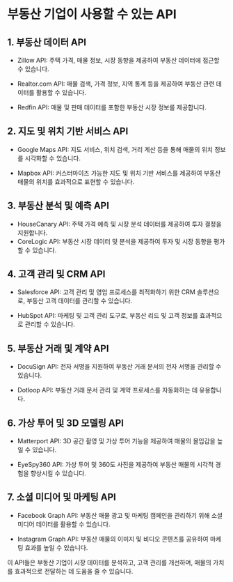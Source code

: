 # 부동산 기업이 사용할 수 있는 API

## 1. 부동산 데이터 API
- Zillow API: 주택 가격, 매물 정보, 시장 동향을 제공하여 부동산 데이터에 접근할 수 있습니다.

- Realtor.com API: 매물 검색, 가격 정보, 지역 통계 등을 제공하여 부동산 관련 데이터를 활용할 수 있습니다.

- Redfin API: 매물 및 판매 데이터를 포함한 부동산 시장 정보를 제공합니다.

## 2. 지도 및 위치 기반 서비스 API

- Google Maps API: 지도 서비스, 위치 검색, 거리 계산 등을 통해 매물의 위치 정보를 시각화할 수 있습니다.

- Mapbox API: 커스터마이즈 가능한 지도 및 위치 기반 서비스를 제공하여 부동산 매물의 위치를 효과적으로 표현할 수 있습니다.

## 3. 부동산 분석 및 예측 API
- HouseCanary API: 주택 가격 예측 및 시장 분석 데이터를 제공하여 투자 결정을 지원합니다.
- CoreLogic API: 부동산 시장 데이터 및 분석을 제공하여 투자 및 시장 동향을 평가할 수 있습니다.

## 4. 고객 관리 및 CRM API
- Salesforce API: 고객 관리 및 영업 프로세스를 최적화하기 위한 CRM 솔루션으로, 부동산 고객 데이터를 관리할 수 있습니다.

- HubSpot API: 마케팅 및 고객 관리 도구로, 부동산 리드 및 고객 정보를 효과적으로 관리할 수 있습니다.

## 5. 부동산 거래 및 계약 API
- DocuSign API: 전자 서명을 지원하여 부동산 거래 문서의 전자 서명을 관리할 수 있습니다.

- Dotloop API: 부동산 거래 문서 관리 및 계약 프로세스를 자동화하는 데 유용합니다.

## 6. 가상 투어 및 3D 모델링 API
- Matterport API: 3D 공간 촬영 및 가상 투어 기능을 제공하여 매물의 몰입감을 높일 수 있습니다.

- EyeSpy360 API: 가상 투어 및 360도 사진을 제공하여 부동산 매물의 시각적 경험을 향상시킬 수 있습니다.

## 7. 소셜 미디어 및 마케팅 API
- Facebook Graph API: 부동산 매물 광고 및 마케팅 캠페인을 관리하기 위해 소셜 미디어 데이터를 활용할 수 있습니다.

- Instagram Graph API: 부동산 매물의 이미지 및 비디오 콘텐츠를 공유하여 마케팅 효과를 높일 수 있습니다.

이 API들은 부동산 기업이 시장 데이터를 분석하고, 고객 관리를 개선하며, 매물의 가치를 효과적으로 전달하는 데 도움을 줄 수 있습니다.